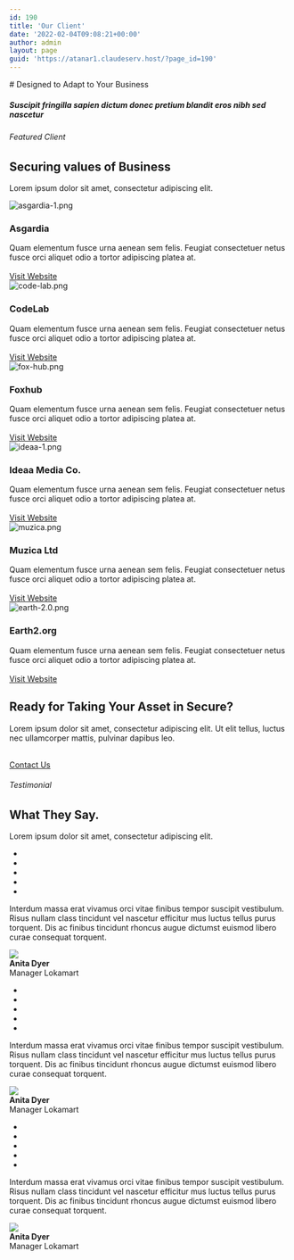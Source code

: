 ```yaml
---
id: 190
title: 'Our Client'
date: '2022-02-04T09:08:21+00:00'
author: admin
layout: page
guid: 'https://atanar1.claudeserv.host/?page_id=190'
---
```


<style>/*! elementor - v3.5.5 - 03-02-2022 */
.elementor-heading-title{padding:0;margin:0;line-height:1}.elementor-widget-heading .elementor-heading-title[class*=elementor-size-]>a{color:inherit;font-size:inherit;line-height:inherit}.elementor-widget-heading .elementor-heading-title.elementor-size-small{font-size:15px}.elementor-widget-heading .elementor-heading-title.elementor-size-medium{font-size:19px}.elementor-widget-heading .elementor-heading-title.elementor-size-large{font-size:29px}.elementor-widget-heading .elementor-heading-title.elementor-size-xl{font-size:39px}.elementor-widget-heading .elementor-heading-title.elementor-size-xxl{font-size:59px}</style></head><body># Designed to Adapt to Your Business

##### Suscipit fringilla sapien dictum donec pretium blandit eros nibh sed nascetur

###### Featured Client

## Securing values of Business

Lorem ipsum dolor sit amet, consectetur adipiscing elit.

 ![asgardia-1.png](https://atanar1.claudeserv.host/wp-content/uploads/elementor/thumbs/asgardia-1-pjzf1vsg5inhxgdku0yxcf2pkd29xnzkrm1y03qbk0.png "asgardia-1.png")

###  <a>Asgardia </a>  
 

 Quam elementum fusce urna aenean sem felis. Feugiat consectetuer netus fusce orci aliquet odio a tortor adipiscing platea at.  
 [  
 Visit Website ](#)  
 ![code-lab.png](https://atanar1.claudeserv.host/wp-content/uploads/elementor/thumbs/code-lab-pjzf583sgb877jitbgz67kpplol9ax97w5k3firxfk.png "code-lab.png")

###  <a>CodeLab </a>  
 

 Quam elementum fusce urna aenean sem felis. Feugiat consectetuer netus fusce orci aliquet odio a tortor adipiscing platea at.  
 [  
 Visit Website ](#)  
 ![fox-hub.png](https://atanar1.claudeserv.host/wp-content/uploads/elementor/thumbs/fox-hub-pjzf5axb0tc26depv071x203du7cy0kewjijvcnqww.png "fox-hub.png")

###  <a>Foxhub </a>  
 

 Quam elementum fusce urna aenean sem felis. Feugiat consectetuer netus fusce orci aliquet odio a tortor adipiscing platea at.  
 [  
 Visit Website ](#)  
 ![ideaa-1.png](https://atanar1.claudeserv.host/wp-content/uploads/elementor/thumbs/ideaa-1-pjzf3ltsol0f7pvgrrsawzf4rski1otv053zod6c5c.png "ideaa-1.png")

###  <a>Ideaa Media Co. </a>  
 

 Quam elementum fusce urna aenean sem felis. Feugiat consectetuer netus fusce orci aliquet odio a tortor adipiscing platea at.  
 [  
 Visit Website ](#)  
 ![muzica.png](https://atanar1.claudeserv.host/wp-content/uploads/elementor/thumbs/muzica-pjzf4hsb4y866gl1l5lm9rcsyw6zbecqgjahzruy9s.png "muzica.png")

###  <a>Muzica Ltd </a>  
 

 Quam elementum fusce urna aenean sem felis. Feugiat consectetuer netus fusce orci aliquet odio a tortor adipiscing platea at.  
 [  
 Visit Website ](#)  
 ![earth-2.0.png](https://atanar1.claudeserv.host/wp-content/uploads/elementor/thumbs/earth-2.0-1-pjzf47g31ru0mr029j4q0byqfnlxyq7or445pqaa68.png "earth-2.0.png")

###  <a>Earth2.org </a>  
 

 Quam elementum fusce urna aenean sem felis. Feugiat consectetuer netus fusce orci aliquet odio a tortor adipiscing platea at.  
 [  
 Visit Website ](#)

## Ready for Taking Your Asset in Secure?

Lorem ipsum dolor sit amet, consectetur adipiscing elit. Ut elit tellus, luctus nec ullamcorper mattis, pulvinar dapibus leo.

 [  
 Contact Us  
 ](#)

###### Testimonial

## What They Say.

Lorem ipsum dolor sit amet, consectetur adipiscing elit.

- <a></a>
- <a></a>
- <a></a>
- <a></a>
- <a></a>

Interdum massa erat vivamus orci vitae finibus tempor suscipit vestibulum. Risus nullam class tincidunt vel nascetur efficitur mus luctus tellus purus torquent. Dis ac finibus tincidunt rhoncus augue dictumst euismod libero curae consequat torquent.

 ![](https://atanar1.claudeserv.host/wp-content/uploads/2022/02/lifestyle-beautiful-woman-in-the-office.jpg)  
 **Anita Dyer**  
 Manager Lokamart

- <a></a>
- <a></a>
- <a></a>
- <a></a>
- <a></a>

Interdum massa erat vivamus orci vitae finibus tempor suscipit vestibulum. Risus nullam class tincidunt vel nascetur efficitur mus luctus tellus purus torquent. Dis ac finibus tincidunt rhoncus augue dictumst euismod libero curae consequat torquent.

 ![](https://atanar1.claudeserv.host/wp-content/uploads/2022/02/lifestyle-beautiful-woman-in-the-office.jpg)  
 **Anita Dyer**  
 Manager Lokamart

- <a></a>
- <a></a>
- <a></a>
- <a></a>
- <a></a>

Interdum massa erat vivamus orci vitae finibus tempor suscipit vestibulum. Risus nullam class tincidunt vel nascetur efficitur mus luctus tellus purus torquent. Dis ac finibus tincidunt rhoncus augue dictumst euismod libero curae consequat torquent.

 ![](https://atanar1.claudeserv.host/wp-content/uploads/2022/02/lifestyle-beautiful-woman-in-the-office.jpg)  
 **Anita Dyer**  
 Manager Lokamart